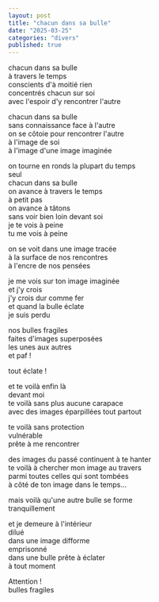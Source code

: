 ```yaml
---
layout: post
title: "chacun dans sa bulle"
date: "2025-03-25"
categories: "divers"
published: true
---
```


chacun dans sa bulle  
à travers le temps  
conscients d'à moitié rien  
concentrés chacun sur soi  
avec l'espoir d'y rencontrer l'autre  

chacun dans sa bulle  
sans connaissance face à l'autre  
on se côtoie pour rencontrer l'autre  
à l'image de soi  
à l'image d'une image imaginée  

on tourne en ronds la plupart du temps  
seul  
chacun dans sa bulle  
on avance à travers le temps  
à petit pas  
on avance à tâtons  
sans voir bien loin devant soi  
je te vois à peine  
tu me vois à peine  

on se voit dans une image tracée  
à la surface de nos rencontres  
à l'encre de nos pensées  

je me vois sur ton image imaginée  
et j'y crois  
j'y crois dur comme fer  
et quand la bulle éclate  
je suis perdu  

nos bulles fragiles  
faites d'images superposées  
les unes aux autres  
et paf !

tout éclate !

et te voilà enfin là  
devant moi  
te voilà sans plus aucune carapace  
avec des images éparpillées tout partout  

te voilà sans protection  
vulnérable  
prête à me rencontrer  

des images du passé continuent à te hanter  
te voilà à chercher mon image au travers  
parmi toutes celles qui sont tombées  
à côté de ton image dans le temps...  

mais voilà qu'une autre bulle se forme  
tranquillement  

et je demeure à l'intérieur  
dilué  
dans une image difforme  
emprisonné  
dans une bulle prête à éclater  
à tout moment  

Attention !  
bulles fragiles

